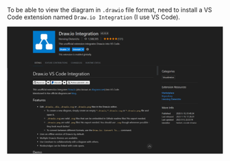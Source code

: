 To be able to view the diagram in `.drawio` file format, need to install a VS Code extension named `Draw.io Integration` (I use VS Code).

<img src="../../images/drawioExt.png">

